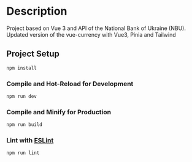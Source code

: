 # Description

Project based on Vue 3 and API of the National Bank of Ukraine (NBU). Updated version of the vue-currency with Vue3, Pinia and Tailwind

## Project Setup

```sh
npm install
```

### Compile and Hot-Reload for Development

```sh
npm run dev
```

### Compile and Minify for Production

```sh
npm run build
```

### Lint with [ESLint](https://eslint.org/)

```sh
npm run lint
```
